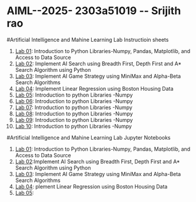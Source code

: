 # AIML--2025- 2303a51019 -- Srijith rao
#Artificial Intelligence and Mahine Learning Lab Instructioin sheets
1. [Lab 01](https://github.com/2303a51019/AIML--2025/blob/main/AIML_A1.pdf):  Introduction to Python Libraries-Numpy, Pandas, Matplotlib, and Access to Data Source
2. [Lab 02](https://github.com/2303a51019/AIML--2025/blob/main/AIML_A2.pdf): Implement AI Search using Breadth First, Depth First and A* Search Algorithm using Python
3. [Lab 03](https://github.com/2303a51019/AIML--2025/blob/main/AIML_A3.pdf): Implement AI Game Strategy using MiniMax and Alpha-Beta Search Algorithms
4. [Lab 04](https://github.com/2303a51019/AIML--2025/blob/main/AIML_A4.pdf): Implement Linear Regression using Boston Housing Data
5. [Lab 05](): Introduction to python Libraries -Numpy
6. [Lab 06](): Introduction to python Libraries -Numpy
7. [Lab 07](): Introduction to python Libraries -Numpy
8. [Lab 08](): Introduction to python Libraries -Numpy
9. [Lab 09](): Introduction to python Libraries -Numpy
10. [Lab 10](): Introduction to python Libraries -Numpy


#Artificial Intelligence and Mahine Learning Lab Jupyter Notebooks
1. [Lab 01](https://github.com/2303a51019/AIML--2025/blob/main/AIML_LAB01.ipynb): Introduction to Python Libraries-Numpy, Pandas, Matplotlib, and Access to Data Source
2. [Lab 02](https://github.com/2303a51019/AIML--2025/blob/main/Lab02_AIML.ipynb):Implement AI Search using Breadth First, Depth First and A* Search Algorithm using Python
3. [Lab 03](https://github.com/2303a51019/AIML--2025/blob/main/lab_03_.ipynb): Implement AI Game Strategy using MiniMax and Alpha-Beta Search Algorithms
4. [Lab 04](https://github.com/2303a51019/AIML--2025/blob/main/ASIGNMENT_04.ipynb): plement Linear Regression using Boston Housing Data
5. [Lab 05](https://github.com/2303a51019/AIML--2025/blob/main/Lab_05.ipynb): 

